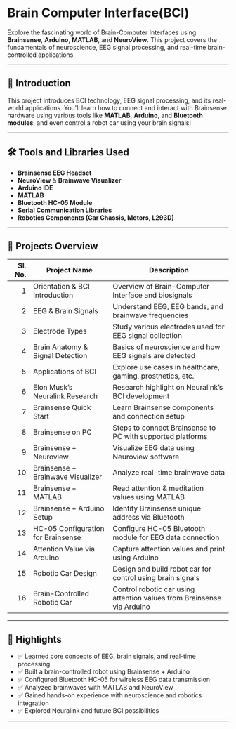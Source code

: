 # Brain Computer Interface(BCI) 

Explore the fascinating world of Brain-Computer Interfaces using **Brainsense**, **Arduino**, **MATLAB**, and **NeuroView**. This project covers the fundamentals of neuroscience, EEG signal processing, and real-time brain-controlled applications.

---

## 📌 Introduction

This project introduces BCI technology, EEG signal processing, and its real-world applications. You'll learn how to connect and interact with Brainsense hardware using various tools like **MATLAB**, **Arduino**, and **Bluetooth modules**, and even control a robot car using your brain signals!

---

## 🛠️ Tools and Libraries Used

- **Brainsense EEG Headset**
- **NeuroView** & **Brainwave Visualizer**
- **Arduino IDE**
- **MATLAB**
- **Bluetooth HC-05 Module**
- **Serial Communication Libraries**
- **Robotics Components (Car Chassis, Motors, L293D)**

---

## 📁 Projects Overview

| Sl. No. | Project Name                                | Description                                                                 |
|--------:|---------------------------------------------|-----------------------------------------------------------------------------|
| 1       | Orientation & BCI Introduction              | Overview of Brain-Computer Interface and biosignals                        |
| 2       | EEG & Brain Signals                         | Understand EEG, EEG bands, and brainwave frequencies                        |
| 3       | Electrode Types                             | Study various electrodes used for EEG signal collection                     |
| 4       | Brain Anatomy & Signal Detection            | Basics of neuroscience and how EEG signals are detected                     |
| 5       | Applications of BCI                         | Explore use cases in healthcare, gaming, prosthetics, etc.                 |
| 6       | Elon Musk’s Neuralink Research              | Research highlight on Neuralink’s BCI development                          |
| 7       | Brainsense Quick Start                      | Learn Brainsense components and connection setup                           |
| 8       | Brainsense on PC                            | Steps to connect Brainsense to PC with supported platforms                 |
| 9       | Brainsense + Neuroview                     | Visualize EEG data using Neuroview software                                |
| 10      | Brainsense + Brainwave Visualizer           | Analyze real-time brainwave data                                           |
| 11      | Brainsense + MATLAB                         | Read attention & meditation values using MATLAB                            |
| 12      | Brainsense + Arduino Setup                  | Identify Brainsense unique address via Bluetooth                           |
| 13      | HC-05 Configuration for Brainsense          | Configure HC-05 Bluetooth module for EEG data connection                   |
| 14      | Attention Value via Arduino                 | Capture attention values and print using Arduino                           |
| 15      | Robotic Car Design                          | Design and build robot car for control using brain signals                 |
| 16      | Brain-Controlled Robotic Car                | Control robotic car using attention values from Brainsense via Arduino     |

---

## 🌟 Highlights

- ✅ Learned core concepts of EEG, brain signals, and real-time processing  
- ✅ Built a brain-controlled robot using Brainsense + Arduino  
- ✅ Configured Bluetooth HC-05 for wireless EEG data transmission  
- ✅ Analyzed brainwaves with MATLAB and NeuroView  
- ✅ Gained hands-on experience with neuroscience and robotics integration  
- ✅ Explored Neuralink and future BCI possibilities  

---

